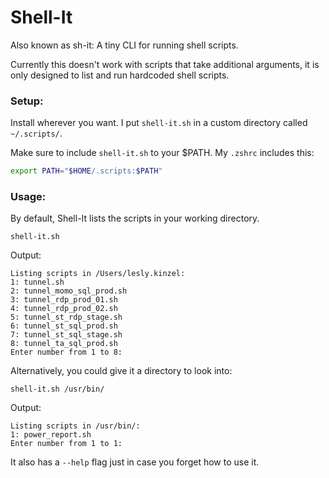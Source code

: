 # Shell-It
Also known as sh-it: A tiny CLI for running shell scripts.

Currently this doesn't work with scripts that take additional arguments, it is only designed to list and run hardcoded shell scripts.

### Setup:

Install wherever you want. I put `shell-it.sh` in a custom directory called `~/.scripts/`.

Make sure to include `shell-it.sh` to your $PATH. My `.zshrc` includes this:

```zsh
export PATH="$HOME/.scripts:$PATH"
```
### Usage:
By default, Shell-It lists the scripts in your working directory.

```
shell-it.sh
```

Output:
```
Listing scripts in /Users/lesly.kinzel:
1: tunnel.sh
2: tunnel_momo_sql_prod.sh
3: tunnel_rdp_prod_01.sh
4: tunnel_rdp_prod_02.sh
5: tunnel_st_rdp_stage.sh
6: tunnel_st_sql_prod.sh
7: tunnel_st_sql_stage.sh
8: tunnel_ta_sql_prod.sh
Enter number from 1 to 8:
```

Alternatively, you could give it a directory to look into:
```
shell-it.sh /usr/bin/
```
Output:
```
Listing scripts in /usr/bin/:
1: power_report.sh
Enter number from 1 to 1:
```

It also has a `--help` flag just in case you forget how to use it.
